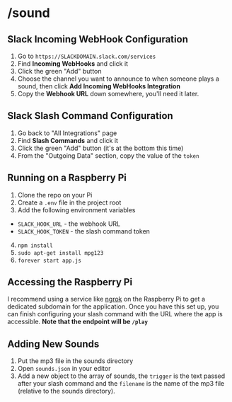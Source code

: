 # /sound

## Slack Incoming WebHook Configuration
1. Go to `https://SLACKDOMAIN.slack.com/services`
2. Find **Incoming WebHooks** and click it
3. Click the green "Add" button
4. Choose the channel you want to announce to when someone plays a sound, then click **Add Incoming WebHooks Integration**
5. Copy the **Webhook URL** down somewhere, you'll need it later.

## Slack Slash Command Configuration
1. Go back to "All Integrations" page
2. Find **Slash Commands** and click it
3. Click the green "Add" button (it's at the bottom this time)
4. From the "Outgoing Data" section, copy the value of the `token`

## Running on a Raspberry Pi
1. Clone the repo on your Pi
2. Create a `.env` file in the project root
3. Add the following environment variables
  - `SLACK_HOOK_URL` - the webhook URL
  - `SLACK_HOOK_TOKEN` - the slash command token
4. `npm install`
5. `sudo apt-get install mpg123`
6. `forever start app.js`

## Accessing the Raspberry Pi
I recommend using a service like [ngrok](https://ngrok.io) on the Raspberry Pi to get a dedicated subdomain for the application. Once you have this set up, you can finish configuring your slash command with the URL where the app is accessible. **Note that the endpoint will be `/play`**

## Adding New Sounds
1. Put the mp3 file in the sounds directory
2. Open `sounds.json` in your editor
3. Add a new object to the array of sounds, the `trigger` is the text passed after your slash command and the `filename` is the name of the mp3 file (relative to the sounds directory).
